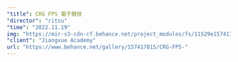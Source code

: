 ```yaml
---
"title": CRG FPS 電子競技
"director": "ritsu"
"time": "2022.11.19"
img: "https://mir-s3-cdn-cf.behance.net/project_modules/fs/11529e157417815.6378641d8b3e0.jpg"
"client": "Jiangxue Academy"
url: "https://www.behance.net/gallery/157417815/CRG-FPS-"
---
```


